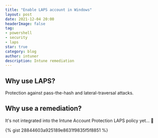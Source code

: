 ```yaml
---
title: "Enable LAPS account in Windows"
layout: post
date: 2021-12-04 20:00
headerImage: false
tag:
- powershell
- security
- laps
star: true
category: blog
author: intuner
description: Intune remediation
---
```

## Why use LAPS?
Protection against pass-the-hash and lateral-traversal attacks.

## Why use a remediation?
It's not integrated into the Intune Account Protection LAPS policy yet... 🤞

{% gist 28844603a925189e8631f9835f5f8851 %}

